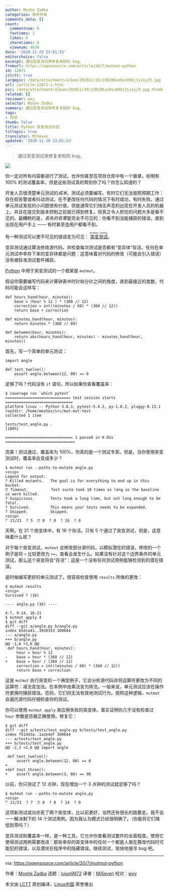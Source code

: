 ```yaml
---
author: Moshe Zadka
categories: 软件开发
comments_data: []
count:
  commentnum: 0
  favtimes: 1
  likes: 0
  sharetimes: 0
  viewnum: 4636
date: '2020-11-29 23:01:53'
editorchoice: false
excerpt: 通过突变测试来修复未知的 bug。
fromurl: https://opensource.com/article/20/7/mutmut-python
id: 12871
islctt: true
largepic: /data/attachment/album/202011/29/230106ie9xc89dj3jx1yj9.jpg
url: /article-12871-1.html
pic: /data/attachment/album/202011/29/230106ie9xc89dj3jx1yj9.jpg.thumb.jpg
related: []
reviewer: wxy
selector: Moshe Zadka
summary: 通过突变测试来修复未知的 bug。
tags:
- 测试
thumb: false
title: Python 突变测试介绍
titlepic: true
translator: MjSeven
updated: '2020-11-29 23:01:53'
---
```



> 
> 通过突变测试来修复未知的 bug。
> 
> 
> 


![](/data/attachment/album/202011/29/230106ie9xc89dj3jx1yj9.jpg)


你一定对所有内容都进行了测试，也许你甚至在项目仓库中有一个徽章，标明有 100% 的测试覆盖率，但是这些测试真的帮到你了吗？你怎么知道的？


开发人员很清楚单元测试的*成本*。测试必须要编写。有时它们无法按照预期工作：存在假告警或者抖动测试。在不更改任何代码的情况下有时成功，有时失败。通过单元测试发现的小问题很有价值，但是通常它们悄无声息的出现在开发人员的机器上，并且在提交到版本控制之前就已得到修复。但真正令人担忧的问题大多是看不见的。最糟糕的是，*丢失的告警*是完全不可见的：你看不到没能捕获的错误，直到出现在用户手上 —— 有时甚至连用户都看不到。


有一种测试可以使不可见的错误变为可见：<ruby> <a href="https://opensource.com/article/19/8/mutation-testing-evolution-tdd">  突变测试 </a> <rt>  mutation testing </rt></ruby>。


变异测试通过算法修改源代码，并检查每次测试是否都有“变异体”存活。任何在单元测试中幸存下来的变异体都是问题：这意味着对代码的修改（可能会引入错误）没有被标准测试套件捕获。


[Python](https://opensource.com/resources/python) 中用于突变测试的一个框架是 `mutmut`。


假设你需要编写代码来计算钟表中时针和分针之间的角度，直到最接近的度数，代码可能会这样写：



```
def hours_hand(hour, minutes):
    base = (hour % 12 ) * (360 // 12)
    correction = int((minutes / 60) * (360 // 12))
    return base + correction

def minutes_hand(hour, minutes):
    return minutes * (360 // 60)

def between(hour, minutes):
    return abs(hours_hand(hour, minutes) - minutes_hand(hour, minutes))

```

首先，写一个简单的单元测试：



```
import angle

def test_twelve():
    assert angle.between(12, 00) == 0

```

足够了吗？代码没有 `if` 语句，所以如果你查看覆盖率：



```
$ coverage run `which pytest`
============================= test session starts ==============================
platform linux -- Python 3.8.3, pytest-5.4.3, py-1.8.2, pluggy-0.13.1
rootdir: /home/moshez/src/mut-mut-test
collected 1 item                                                              

tests/test_angle.py .                                                    [100%]

============================== 1 passed in 0.01s ===============================

```

完美！测试通过，覆盖率为 100%，你真的是一个测试专家。但是，当你使用突变测试时，覆盖率会变成多少？



```
$ mutmut run --paths-to-mutate angle.py
<snip>
Legend for output:
? Killed mutants.   The goal is for everything to end up in this bucket.
⏰ Timeout.          Test suite took 10 times as long as the baseline so were killed.
? Suspicious.       Tests took a long time, but not long enough to be fatal.
? Survived.         This means your tests needs to be expanded.
? Skipped.          Skipped.
<snip>
⠋ 21/21  ? 5  ⏰ 0  ? 0  ? 16  ? 0

```

天啊，在 21 个突变体中，有 16 个存活。只有 5 个通过了突变测试，但是，这意味着什么呢？


对于每个突变测试，`mutmut` 会修改部分源代码，以模拟潜在的错误，修改的一个例子是将 `>` 比较更改为 `>=`，查看会发生什么。如果没有针对这个边界条件的单元测试，那么这个突变将会“存活”：这是一个没有任何测试用例能够检测到的潜在错误。


是时候编写更好的单元测试了。很容易检查使用 `results` 所做的更改：



```
$ mutmut results
<snip>
Survived ? (16)

---- angle.py (16) ----

4-7, 9-14, 16-21
$ mutmut apply 4
$ git diff
diff --git a/angle.py b/angle.py
index b5dca41..3939353 100644
--- a/angle.py
+++ b/angle.py
@@ -1,6 +1,6 @@
 def hours_hand(hour, minutes):
     hour = hour % 12
-    base = hour * (360 // 12)
+    base = hour / (360 // 12)
     correction = int((minutes / 60) * (360 // 12))
     return base + correction

```

这是 `mutmut` 执行突变的一个典型例子，它会分析源代码并将运算符更改为不同的运算符：减法变加法。在本例中由乘法变为除法。一般来说，单元测试应该在操作符更换时捕获错误。否则，它们将无法有效地测试行为。按照这种逻辑，`mutmut` 会遍历源代码仔细检查你的测试。


你可以使用 `mutmut apply` 来应用失败的突变体。事实证明你几乎没有检查过 `hour` 参数是否被正确使用。修复它：



```
$ git diff
diff --git a/tests/test_angle.py b/tests/test_angle.py
index f51d43a..1a2e4df 100644
--- a/tests/test_angle.py
+++ b/tests/test_angle.py
@@ -2,3 +2,6 @@ import angle
 
 def test_twelve():
     assert angle.between(12, 00) == 0
+
+def test_three():
+    assert angle.between(3, 00) == 90

```

以前，你只测试了 12 点钟，现在增加一个 3 点钟的测试就足够了吗？



```
$ mutmut run --paths-to-mutate angle.py
<snip>
⠋ 21/21  ? 7  ⏰ 0  ? 0  ? 14  ? 0

```

这项新测试成功杀死了两个突变体，比以前更好，当然还有很长的路要走。我不会一一解决剩下的 14 个测试用例，因为我认为模式已经很明确了。（你能将它们降低到零吗？）


变异测试和覆盖率一样，是一种工具，它允许你查看测试套件的全面程度。使用它使得测试用例需要改进：那些幸存的突变体中的任何一个都是人类在篡改代码时可能犯的错误，以及潜伏在程序中的隐藏错误。继续测试，愉快地搜寻 bug 吧。




---


via: <https://opensource.com/article/20/7/mutmut-python>


作者：[Moshe Zadka](https://opensource.com/users/moshez) 选题：[lujun9972](https://github.com/lujun9972) 译者：[MjSeven](https://github.com/MjSeven) 校对：[wxy](https://github.com/wxy)


本文由 [LCTT](https://github.com/LCTT/TranslateProject) 原创编译，[Linux中国](https://linux.cn/) 荣誉推出
